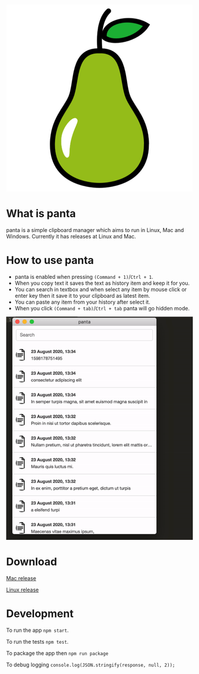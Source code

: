 ![panta logo](https://raw.githubusercontent.com/muzir/panta/master/build/icon.png "panta logo")

# What is panta
panta is a simple clipboard manager which aims to run in Linux, Mac and Windows. Currently it has releases at Linux and Mac. 

# How to use panta

- panta is enabled when pressing `(Command + 1)`/`Ctrl + 1`. 
- When you copy text it saves the text as history item and keep it for you. 
- You can search in textbox and when select any item by mouse click or enter key then it save it to your clipboard as latest item. 
- You can paste any item from your history after select it. 
- When you click `(Command + tab)`/`Ctrl + tab` panta will go hidden mode.

![](https://raw.githubusercontent.com/muzir/panta/master/assets/gif/panta_how_to.gif "How to use panta")

# Download

[Mac release](https://github.com/muzir/panta/releases/download/v0.2.0/panta-0.2.0.dmg "Mac release")

[Linux release](https://github.com/muzir/panta/releases/download/v0.2.0/panta_0.2.0_amd64.deb "Linux release")


# Development

To run the app `npm start`.

To run the tests `npm test`.

To package the app then `npm run package`

To debug logging `console.log(JSON.stringify(response, null, 2));`
